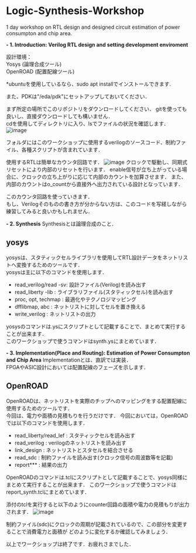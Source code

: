 # Logic-Synthesis-Workshop

1 day workshop on RTL design and designed circuit estimation of power consumpton and chip area.

**-  1. Introduction: Verilog RTL design and setting development enviroment**

設計環境：  
Yosys    (論理合成ツール)  
OpenROAD (配置配線ツール)  

*ubuntuを使用しているなら、sudo apt installでインストールできます.  

また、PDKは"/eda/pdk"にセットアップしておいてください．  

まず所定の場所でこのリポジトリをダウンロードしてください．
gitを使っても良いし、直接ダウンロードしても構いません．  
cdを使用してディレクトリに入り、lsでファイルの状況を確認します．
![image](https://github.com/mercurius-rl/Logic-Synthesis-Workshop/assets/113878215/8ba3660a-4f29-4546-b2ff-cde274f317cd)

フォルダにはこのワークショップに使用するverilogのソースコード、制約ファイル、各種スクリプトが含まれています．  


使用するRTLは簡単なカウンタ回路です．
![image](https://github.com/mercurius-rl/Logic-Synthesis-Workshop/assets/113878215/c1ce2806-1ee6-4faf-8484-d20e25c4bab3)
クロックで駆動し、同期式リセットにより内部のリセットを行います．
enable信号が立ち上がっている場合に、クロックの立ち上がりに応じて内部のカウントを加算させます．
また、内部のカウントはo_countから直接外へ出力されている設計となっています．

このカウンタ回路を使っていきます．  
もし、Verilogそのものの書き方が分からない方は、このコードを写経しながら練習してみると良いかもしれません．

**-  2. Synthesis**
Synthesisとは論理合成のこと．

## yosys
yosysは、スタティックセルライブラリを使用してRTL設計データをネットリストへ変換するためのツールです．  
yosysは主に以下のコマンドを使用します．  
- read_verilog/read -sv: 設計ファイル(Verilog)を読み出す
- read_liberty -lib    : ライブラリファイル(スタティックセル)を読み出す
- proc, opt, techmap   : 最適化やテクノロジマッピング
- dfflibmap, abc       : ネットリストに対してセルを置き換える
- write_verilog        : ネットリストの出力

yosysのコマンドは.ysにスクリプトとして記載することで、まとめて実行することが出来ます．  
このワークショップで使うコマンドはsynth.ysにまとめています． 

**-  3. Implementation(Place and Routing): Estimation of Power Consumpton and Chip Area**
Implementationとは、直訳では実装．  
FPGAやASIC設計においては配置配線のフェーズを示します．

## OpenROAD
OpenROADは、ネットリストを実際のチップへのマッピングをする配置配線に使用するためのツールです．  
今回は、電力や面積の見積もりを行うだけです．
今回においては，OpenROADでは以下のコマンドを使用します．
- read_liberty/read_lef : スタティックセルを読み出す
- read_verilog          : verilogのネットリストを読み出す
- link_design           : ネットリストとスタセルを結合させる
- read_sdc              : 制約ファイルを読み出す(クロック信号の周波数等を記載)
- report***             : 結果の出力

OpenROADのコマンドは.tclにスクリプトとして記載することで、yosys同様にまとめて実行することが出来ます．
このワークショップで使うコマンドはreport_synth.tclにまとめています．  

添付のtclを実行すると以下のようにcounter回路の面積や電力の見積もりが出力されます．
![image](https://github.com/mercurius-rl/Logic-Synthesis-Workshop/assets/113878215/c1867070-6fb7-490e-a7d0-e6fefb69709a)

制約ファイル(sdc)にクロックの周期が記載されているので、この部分を変更することで消費電力と面積が
どのように変化するか確認してみましょう．  

以上でワークショップは終了です．お疲れさまでした．

